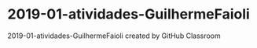 # 2019-01-atividades-GuilhermeFaioli
2019-01-atividades-GuilhermeFaioli created by GitHub Classroom
